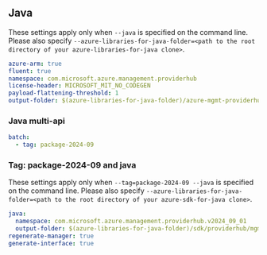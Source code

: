 ## Java

These settings apply only when `--java` is specified on the command line.
Please also specify `--azure-libraries-for-java-folder=<path to the root directory of your azure-libraries-for-java clone>`.

``` yaml $(java)
azure-arm: true
fluent: true
namespace: com.microsoft.azure.management.providerhub
license-header: MICROSOFT_MIT_NO_CODEGEN
payload-flattening-threshold: 1
output-folder: $(azure-libraries-for-java-folder)/azure-mgmt-providerhub
```

### Java multi-api

``` yaml $(java) && $(multiapi)
batch:
  - tag: package-2024-09
```

### Tag: package-2024-09 and java

These settings apply only when `--tag=package-2024-09 --java` is specified on the command line.
Please also specify `--azure-libraries-for-java-folder=<path to the root directory of your azure-sdk-for-java clone>`.

``` yaml $(tag) == 'package-2024-09' && $(java) && $(multiapi)
java:
  namespace: com.microsoft.azure.management.providerhub.v2024_09_01
  output-folder: $(azure-libraries-for-java-folder)/sdk/providerhub/mgmt-v2024_09_01
regenerate-manager: true
generate-interface: true
```
